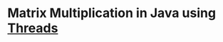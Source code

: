 # Matrix Multiplication in Java using [Threads](https://www.geeksforgeeks.org/multithreading-in-java/)
